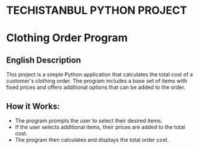 # TECHISTANBUL PYTHON PROJECT
# **Clothing Order Program**

## **English Description**  
This project is a simple Python application that calculates the total cost of a customer's clothing order. The program includes a base set of items with fixed prices and offers additional options that can be added to the order.

## **How it Works:**
- The program prompts the user to select their desired items.  
- If the user selects additional items, their prices are added to the total cost.  
- The program then calculates and displays the total order cost.  




